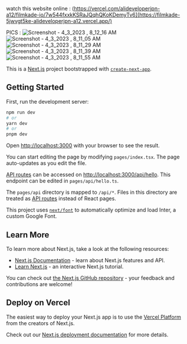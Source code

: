 watch this website online : (https://vercel.com/alideveloperjpn-a12/filmkade-io/7w544fxxkKSRaJQqhQKoKDemyTv6](https://filmkade-5jwvgt5ke-alideveloperjpn-a12.vercel.app/)

PICS : 
![Screenshot - 4_3_2023 , 8_12_16 AM](https://user-images.githubusercontent.com/115926291/229552266-b7ef655e-6546-4454-a0d8-3e20774383f7.png)
![Screenshot - 4_3_2023 , 8_11_05 AM](https://user-images.githubusercontent.com/115926291/229552281-adeb6683-a740-47e6-bd06-690d1c980349.png)
![Screenshot - 4_3_2023 , 8_11_29 AM](https://user-images.githubusercontent.com/115926291/229552291-76765ff4-7d8d-4a4f-aba9-3ccbd96e62e8.png)
![Screenshot - 4_3_2023 , 8_11_39 AM](https://user-images.githubusercontent.com/115926291/229552303-1b5e4c93-90c0-4795-8799-7f8dd652a0f0.png)
![Screenshot - 4_3_2023 , 8_11_55 AM](https://user-images.githubusercontent.com/115926291/229552309-0eb7f01a-89be-444f-92f5-23c377a2e4e5.png)



This is a [Next.js](https://nextjs.org/) project bootstrapped with [`create-next-app`](https://github.com/vercel/next.js/tree/canary/packages/create-next-app).

## Getting Started

First, run the development server:

```bash
npm run dev
# or
yarn dev
# or
pnpm dev
```

Open [http://localhost:3000](http://localhost:3000) with your browser to see the result.

You can start editing the page by modifying `pages/index.tsx`. The page auto-updates as you edit the file.

[API routes](https://nextjs.org/docs/api-routes/introduction) can be accessed on [http://localhost:3000/api/hello](http://localhost:3000/api/hello). This endpoint can be edited in `pages/api/hello.ts`.

The `pages/api` directory is mapped to `/api/*`. Files in this directory are treated as [API routes](https://nextjs.org/docs/api-routes/introduction) instead of React pages.

This project uses [`next/font`](https://nextjs.org/docs/basic-features/font-optimization) to automatically optimize and load Inter, a custom Google Font.

## Learn More

To learn more about Next.js, take a look at the following resources:

- [Next.js Documentation](https://nextjs.org/docs) - learn about Next.js features and API.
- [Learn Next.js](https://nextjs.org/learn) - an interactive Next.js tutorial.

You can check out [the Next.js GitHub repository](https://github.com/vercel/next.js/) - your feedback and contributions are welcome!

## Deploy on Vercel

The easiest way to deploy your Next.js app is to use the [Vercel Platform](https://vercel.com/new?utm_medium=default-template&filter=next.js&utm_source=create-next-app&utm_campaign=create-next-app-readme) from the creators of Next.js.

Check out our [Next.js deployment documentation](https://nextjs.org/docs/deployment) for more details.
